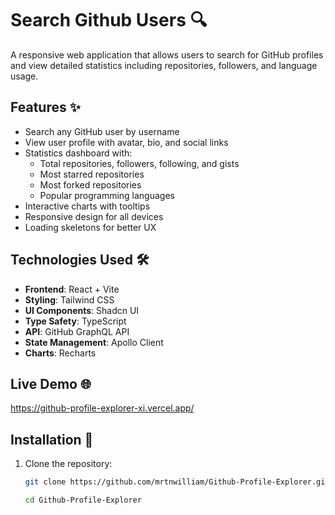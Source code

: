 # Search Github Users 🔍

A responsive web application that allows users to search for GitHub profiles and view detailed statistics including repositories, followers, and language usage.

## Features ✨

- Search any GitHub user by username
- View user profile with avatar, bio, and social links
- Statistics dashboard with:
  - Total repositories, followers, following, and gists
  - Most starred repositories
  - Most forked repositories
  - Popular programming languages
- Interactive charts with tooltips
- Responsive design for all devices
- Loading skeletons for better UX

## Technologies Used 🛠️

- **Frontend**: React + Vite
- **Styling**: Tailwind CSS
- **UI Components**: Shadcn UI
- **Type Safety**: TypeScript
- **API**: GitHub GraphQL API
- **State Management**: Apollo Client
- **Charts**: Recharts

## Live Demo 🌐

https://github-profile-explorer-xi.vercel.app/

## Installation 🚀

1. Clone the repository:
   ```bash
   git clone https://github.com/mrtnwilliam/Github-Profile-Explorer.git

   cd Github-Profile-Explorer